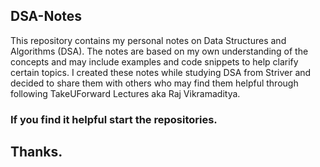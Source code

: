 ## DSA-Notes

This repository contains my personal notes on Data Structures and Algorithms (DSA). The notes are based on my own understanding of the concepts and may include examples and code snippets to help clarify certain topics. I created these notes while studying DSA from Striver and decided to share them with others who may find them helpful through following TakeUForward Lectures aka Raj Vikramaditya.

### If you find it helpful start the repositories.

## Thanks.
